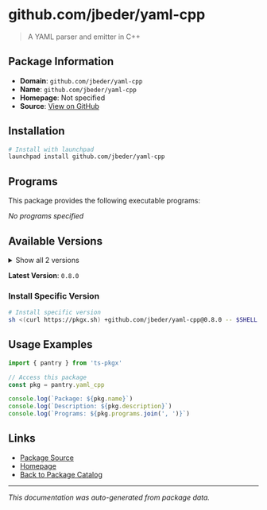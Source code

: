 # github.com/jbeder/yaml-cpp

> A YAML parser and emitter in C++

## Package Information

- **Domain**: `github.com/jbeder/yaml-cpp`
- **Name**: `github.com/jbeder/yaml-cpp`
- **Homepage**: Not specified
- **Source**: [View on GitHub](https://github.com/pkgxdev/pantry/tree/main/projects/github.com/jbeder/yaml-cpp/package.yml)

## Installation

```bash
# Install with launchpad
launchpad install github.com/jbeder/yaml-cpp
```

## Programs

This package provides the following executable programs:

*No programs specified*

## Available Versions

<details>
<summary>Show all 2 versions</summary>

- `0.8.0`, `0.7.0`

</details>

**Latest Version**: `0.8.0`

### Install Specific Version

```bash
# Install specific version
sh <(curl https://pkgx.sh) +github.com/jbeder/yaml-cpp@0.8.0 -- $SHELL -i
```

## Usage Examples

```typescript
import { pantry } from 'ts-pkgx'

// Access this package
const pkg = pantry.yaml_cpp

console.log(`Package: ${pkg.name}`)
console.log(`Description: ${pkg.description}`)
console.log(`Programs: ${pkg.programs.join(', ')}`)
```

## Links

- [Package Source](https://github.com/pkgxdev/pantry/tree/main/projects/github.com/jbeder/yaml-cpp/package.yml)
- [Homepage](#)
- [Back to Package Catalog](../../package-catalog.md)

---

*This documentation was auto-generated from package data.*
